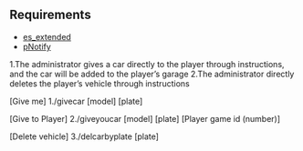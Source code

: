 
## Requirements
* [es_extended](https://github.com/ESX-Org/es_extended)
* [pNotify](https://forum.fivem.net/t/release-pnotify-in-game-js-notifications-using-noty/20659)




1.The administrator gives a car directly to the player through instructions, and the car will be added to the player’s garage
2.The administrator directly deletes the player’s vehicle through instructions


[Give me]
1./givecar [model] [plate]


[Give to Player]
2./giveyoucar [model] [plate] [Player game id (number)]


[Delete vehicle]
3./delcarbyplate [plate]

